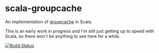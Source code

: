 scala-groupcache
=================

An implementation of [groupcache](https://github.com/golang/groupcache) in Scala.

This is an early work in progress and I'm still just getting up to speed with Scala, so there won't be anything to see here for a while.

[![Build Status](https://api.travis-ci.org/jmconrad/scala-groupcache.png)](http://travis-ci.org/jmconrad/scala-groupcache)
